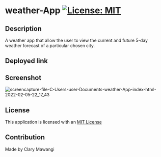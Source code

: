 # weather-App  [![License: MIT](https://img.shields.io/badge/License-MIT-yellow.svg)](https://opensource.org/licenses/MIT)

## Description

A weather app that allow the user to view the current and future 5-day weather forecast of a particular chosen city.


## Deployed link

## Screenshot
![screencapture-file-C-Users-user-Documents-weather-App-index-html-2022-02-05-22_17_43](https://user-images.githubusercontent.com/78886789/152660876-ea8b26ee-ace3-4a85-a2c2-4734eb690ba1.png)




## License

This application is licensed with an [MIT License](./LICENSE)

## Contribution

Made by Clary Mawangi


